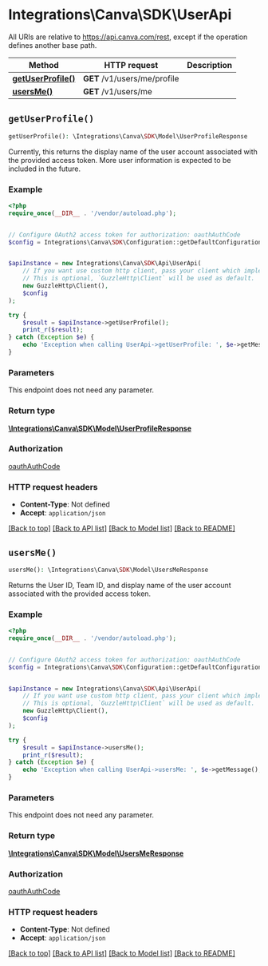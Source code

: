 # Integrations\Canva\SDK\UserApi

All URIs are relative to https://api.canva.com/rest, except if the operation defines another base path.

| Method | HTTP request | Description |
| ------------- | ------------- | ------------- |
| [**getUserProfile()**](UserApi.md#getUserProfile) | **GET** /v1/users/me/profile |  |
| [**usersMe()**](UserApi.md#usersMe) | **GET** /v1/users/me |  |


## `getUserProfile()`

```php
getUserProfile(): \Integrations\Canva\SDK\Model\UserProfileResponse
```



Currently, this returns the display name of the user account associated with the provided access token. More user information is expected to be included in the future.

### Example

```php
<?php
require_once(__DIR__ . '/vendor/autoload.php');


// Configure OAuth2 access token for authorization: oauthAuthCode
$config = Integrations\Canva\SDK\Configuration::getDefaultConfiguration()->setAccessToken('YOUR_ACCESS_TOKEN');


$apiInstance = new Integrations\Canva\SDK\Api\UserApi(
    // If you want use custom http client, pass your client which implements `GuzzleHttp\ClientInterface`.
    // This is optional, `GuzzleHttp\Client` will be used as default.
    new GuzzleHttp\Client(),
    $config
);

try {
    $result = $apiInstance->getUserProfile();
    print_r($result);
} catch (Exception $e) {
    echo 'Exception when calling UserApi->getUserProfile: ', $e->getMessage(), PHP_EOL;
}
```

### Parameters

This endpoint does not need any parameter.

### Return type

[**\Integrations\Canva\SDK\Model\UserProfileResponse**](../Model/UserProfileResponse.md)

### Authorization

[oauthAuthCode](../../README.md#oauthAuthCode)

### HTTP request headers

- **Content-Type**: Not defined
- **Accept**: `application/json`

[[Back to top]](#) [[Back to API list]](../../README.md#endpoints)
[[Back to Model list]](../../README.md#models)
[[Back to README]](../../README.md)

## `usersMe()`

```php
usersMe(): \Integrations\Canva\SDK\Model\UsersMeResponse
```



Returns the User ID, Team ID, and display name of the user account associated with the provided access token.

### Example

```php
<?php
require_once(__DIR__ . '/vendor/autoload.php');


// Configure OAuth2 access token for authorization: oauthAuthCode
$config = Integrations\Canva\SDK\Configuration::getDefaultConfiguration()->setAccessToken('YOUR_ACCESS_TOKEN');


$apiInstance = new Integrations\Canva\SDK\Api\UserApi(
    // If you want use custom http client, pass your client which implements `GuzzleHttp\ClientInterface`.
    // This is optional, `GuzzleHttp\Client` will be used as default.
    new GuzzleHttp\Client(),
    $config
);

try {
    $result = $apiInstance->usersMe();
    print_r($result);
} catch (Exception $e) {
    echo 'Exception when calling UserApi->usersMe: ', $e->getMessage(), PHP_EOL;
}
```

### Parameters

This endpoint does not need any parameter.

### Return type

[**\Integrations\Canva\SDK\Model\UsersMeResponse**](../Model/UsersMeResponse.md)

### Authorization

[oauthAuthCode](../../README.md#oauthAuthCode)

### HTTP request headers

- **Content-Type**: Not defined
- **Accept**: `application/json`

[[Back to top]](#) [[Back to API list]](../../README.md#endpoints)
[[Back to Model list]](../../README.md#models)
[[Back to README]](../../README.md)

